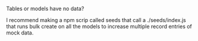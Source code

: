 Tables or models have no data?

I recommend making a npm scrip called seeds that call a ./seeds/index.js that runs bulk create on all the models to increase multiple record entries of mock data.